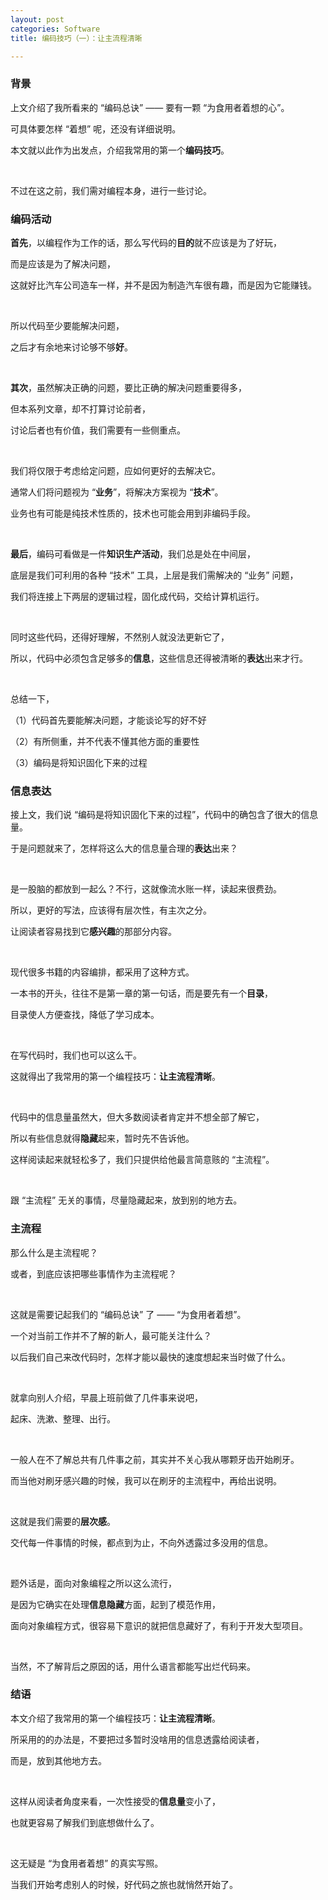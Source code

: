 ```yaml
---
layout: post
categories: Software
title: 编码技巧（一）：让主流程清晰

---
```


### 背景

上文介绍了我所看来的 “编码总诀” —— 要有一颗 “为食用者着想的心”。

可具体要怎样 “着想” 呢，还没有详细说明。

本文就以此作为出发点，介绍我常用的第一个**编码技巧**。

<br/>

不过在这之前，我们需对编程本身，进行一些讨论。

### 编码活动

**首先**，以编程作为工作的话，那么写代码的**目的**就不应该是为了好玩，

而是应该是为了解决问题，

这就好比汽车公司造车一样，并不是因为制造汽车很有趣，而是因为它能赚钱。

<br/>

所以代码至少要能解决问题，

之后才有余地来讨论够不够**好**。

<br/>

**其次**，虽然解决正确的问题，要比正确的解决问题重要得多，

但本系列文章，却不打算讨论前者，

讨论后者也有价值，我们需要有一些侧重点。

<br/>

我们将仅限于考虑给定问题，应如何更好的去解决它。

通常人们将问题视为 “**业务**”，将解决方案视为 “**技术**”。

业务也有可能是纯技术性质的，技术也可能会用到非编码手段。

<br/>

**最后**，编码可看做是一件**知识生产活动**，我们总是处在中间层，

底层是我们可利用的各种 “技术” 工具，上层是我们需解决的 “业务” 问题，

我们将连接上下两层的逻辑过程，固化成代码，交给计算机运行。

<br/>

同时这些代码，还得好理解，不然别人就没法更新它了，

所以，代码中必须包含足够多的**信息**，这些信息还得被清晰的**表达**出来才行。

<br/>

总结一下，

（1）代码首先要能解决问题，才能谈论写的好不好

（2）有所侧重，并不代表不懂其他方面的重要性

（3）编码是将知识固化下来的过程

### 信息表达

接上文，我们说 “编码是将知识固化下来的过程”，代码中的确包含了很大的信息量。

于是问题就来了，怎样将这么大的信息量合理的**表达**出来？

<br/>

是一股脑的都放到一起么？不行，这就像流水账一样，读起来很费劲。

所以，更好的写法，应该得有层次性，有主次之分。

让阅读者容易找到它**感兴趣**的那部分内容。

<br/>

现代很多书籍的内容编排，都采用了这种方式。

一本书的开头，往往不是第一章的第一句话，而是要先有一个**目录**，

目录使人方便查找，降低了学习成本。

<br/>

在写代码时，我们也可以这么干。

这就得出了我常用的第一个编程技巧：**让主流程清晰**。

<br/>

代码中的信息量虽然大，但大多数阅读者肯定并不想全部了解它，

所以有些信息就得**隐藏**起来，暂时先不告诉他。

这样阅读起来就轻松多了，我们只提供给他最言简意赅的 “主流程”。

<br/>

跟 “主流程” 无关的事情，尽量隐藏起来，放到别的地方去。

### 主流程

那么什么是主流程呢？

或者，到底应该把哪些事情作为主流程呢？

<br/>

这就是需要记起我们的 “编码总诀” 了 —— “为食用者着想”。

一个对当前工作并不了解的新人，最可能关注什么？

以后我们自己来改代码时，怎样才能以最快的速度想起来当时做了什么。

<br/>

就拿向别人介绍，早晨上班前做了几件事来说吧，

起床、洗漱、整理、出行。

<br/>

一般人在不了解总共有几件事之前，其实并不关心我从哪颗牙齿开始刷牙。

而当他对刷牙感兴趣的时候，我可以在刷牙的主流程中，再给出说明。

<br/>

这就是我们需要的**层次感**。

交代每一件事情的时候，都点到为止，不向外透露过多没用的信息。

<br/>

题外话是，面向对象编程之所以这么流行，

是因为它确实在处理**信息隐藏**方面，起到了模范作用，

面向对象编程方式，很容易下意识的就把信息藏好了，有利于开发大型项目。

<br/>

当然，不了解背后之原因的话，用什么语言都能写出烂代码来。

### 结语

本文介绍了我常用的第一个编程技巧：**让主流程清晰**。

所采用的的办法是，不要把过多暂时没啥用的信息透露给阅读者，

而是，放到其他地方去。

<br/>

这样从阅读者角度来看，一次性接受的**信息量**变小了，

也就更容易了解我们到底想做什么了。

<br/>

这无疑是 “为食用者着想” 的真实写照。

当我们开始考虑别人的时候，好代码之旅也就悄然开始了。

